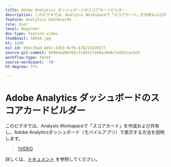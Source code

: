 ```yaml
---
title: Adobe Analytics ダッシュボードのスコアカードビルダー
description: このビデオでは、Analysis Workspaceで「スコアカード」を作成および共有し、Adobe Analyticsダッシュボード（モバイルアプリ）で表示する方法を説明します。
feature: Analytics Dashboards
role: User
level: Beginner
doc-type: feature video
thumbnail: 34544.jpg
kt: 5286
exl-id: 05bc39ad-b45c-4393-8cfb-47b215228377
source-git-commit: 84984ad9bf65cfc69117e40ac0e0cfe503cac5e5
workflow-type: tm+mt
source-wordcount: '70'
ht-degree: 37%

---
```


# Adobe Analytics ダッシュボードのスコアカードビルダー

このビデオでは、Analysis Workspaceで「スコアカード」を作成および共有し、Adobe Analyticsダッシュボード（モバイルアプリ）で表示する方法を説明します。

>[!VIDEO](https://video.tv.adobe.com/v/34544/?quality=12&learn=on)

詳しくは、[ドキュメント](https://experienceleague.adobe.com/docs/analytics/analyze/mobapp/home.html?lang=ja) を参照してください。
